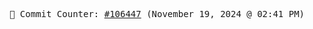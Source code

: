 <p align="center">
    <samp>
        📮 Commit Counter: <a href="https://github.com/Javascript-void0/Javascript-void0/commits/main">#106447</a> (November 19, 2024 @ 02:41 PM)
    </samp>
</p>
